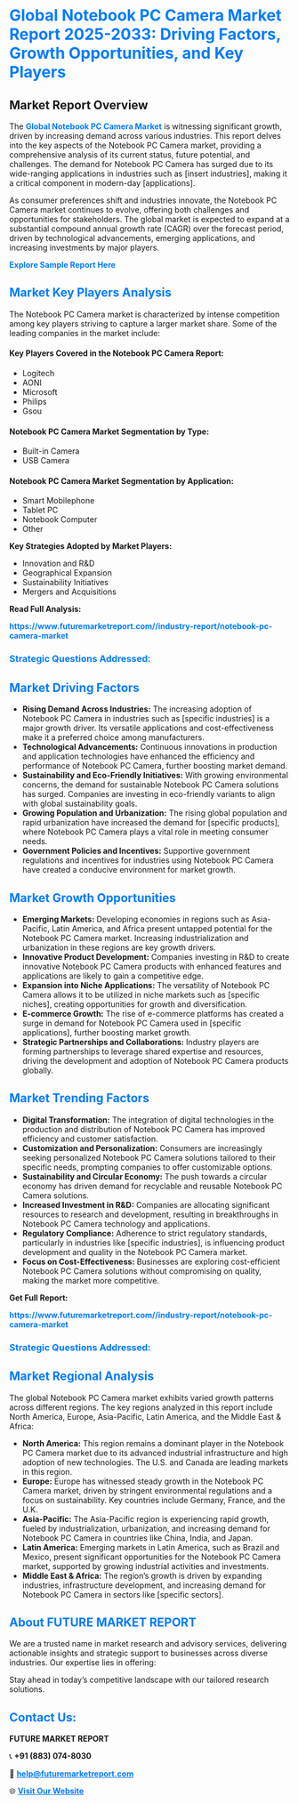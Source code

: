 <h1 style="color: #007BFF;">Global Notebook PC Camera Market Report 2025-2033: Driving Factors, Growth Opportunities, and Key Players</h1>

<section id="overview">
<h2>Market Report Overview</h2>
<p>The <a href="https://www.futuremarketreport.com//industry-report/notebook-pc-camera-market" style="color: #007BFF; text-decoration: none;"><strong>Global Notebook PC Camera Market</strong></a> is witnessing significant growth, driven by increasing demand across various industries. This report delves into the key aspects of the Notebook PC Camera market, providing a comprehensive analysis of its current status, future potential, and challenges. The demand for Notebook PC Camera has surged due to its wide-ranging applications in industries such as [insert industries], making it a critical component in modern-day [applications].</p>
<p>As consumer preferences shift and industries innovate, the Notebook PC Camera market continues to evolve, offering both challenges and opportunities for stakeholders. The global market is expected to expand at a substantial compound annual growth rate (CAGR) over the forecast period, driven by technological advancements, emerging applications, and increasing investments by major players.</p>
</section>

<section id="overview">
<p><a href="https://www.futuremarketreport.com//request-sample/reportId=82295" style="color: #007BFF; text-decoration: none;"><strong>Explore Sample Report Here</strong></a></p>
</section>

<section id="key-players">
<h2 style="color: #007BFF;">Market Key Players Analysis</h2>
<p>The Notebook PC Camera market is characterized by intense competition among key players striving to capture a larger market share. Some of the leading companies in the market include:</p>
<h4>Key Players Covered in the Notebook PC Camera Report:</h4>
<ul><li>Logitech</li><li>AONI</li><li>Microsoft</li><li>Philips</li><li>Gsou</li></ul>
<h4>Notebook PC Camera Market Segmentation by Type:</h4>
<ul><li>Built-in Camera</li><li>USB Camera</li></ul>

<h4>Notebook PC Camera Market Segmentation by Application:</h4>
<ul><li>Smart Mobilephone</li><li>Tablet PC</li><li>Notebook Computer</li><li>Other</li></ul>
<p><strong>Key Strategies Adopted by Market Players:</strong></p>
<ul>
<li>Innovation and R&D</li>
<li>Geographical Expansion</li>
<li>Sustainability Initiatives</li>
<li>Mergers and Acquisitions</li>
</ul>
</section>

<section>
<p><strong>Read Full Analysis: </strong></p><a href="https://www.futuremarketreport.com//industry-report/notebook-pc-camera-market" style="color: #007BFF; text-decoration: none;"><strong>https://www.futuremarketreport.com//industry-report/notebook-pc-camera-market</strong></a>
<h3 style="color: #007BFF;">Strategic Questions Addressed:</h3>
</section>

<section id="driving-factors">
<h2 style="color: #007BFF;">Market Driving Factors</h2>
<ul>
<li><strong>Rising Demand Across Industries:</strong> The increasing adoption of Notebook PC Camera in industries such as [specific industries] is a major growth driver. Its versatile applications and cost-effectiveness make it a preferred choice among manufacturers.</li>
<li><strong>Technological Advancements:</strong> Continuous innovations in production and application technologies have enhanced the efficiency and performance of Notebook PC Camera, further boosting market demand.</li>
<li><strong>Sustainability and Eco-Friendly Initiatives:</strong> With growing environmental concerns, the demand for sustainable Notebook PC Camera solutions has surged. Companies are investing in eco-friendly variants to align with global sustainability goals.</li>
<li><strong>Growing Population and Urbanization:</strong> The rising global population and rapid urbanization have increased the demand for [specific products], where Notebook PC Camera plays a vital role in meeting consumer needs.</li>
<li><strong>Government Policies and Incentives:</strong> Supportive government regulations and incentives for industries using Notebook PC Camera have created a conducive environment for market growth.</li>
</ul>
</section>

<section id="growth-opportunities">
<h2 style="color: #007BFF;">Market Growth Opportunities</h2>
<ul>
<li><strong>Emerging Markets:</strong> Developing economies in regions such as Asia-Pacific, Latin America, and Africa present untapped potential for the Notebook PC Camera market. Increasing industrialization and urbanization in these regions are key growth drivers.</li>
<li><strong>Innovative Product Development:</strong> Companies investing in R&D to create innovative Notebook PC Camera products with enhanced features and applications are likely to gain a competitive edge.</li>
<li><strong>Expansion into Niche Applications:</strong> The versatility of Notebook PC Camera allows it to be utilized in niche markets such as [specific niches], creating opportunities for growth and diversification.</li>
<li><strong>E-commerce Growth:</strong> The rise of e-commerce platforms has created a surge in demand for Notebook PC Camera used in [specific applications], further boosting market growth.</li>
<li><strong>Strategic Partnerships and Collaborations:</strong> Industry players are forming partnerships to leverage shared expertise and resources, driving the development and adoption of Notebook PC Camera products globally.</li>
</ul>
</section>

<section id="trending-factors">
<h2 style="color: #007BFF;">Market Trending Factors</h2>
<ul>
<li><strong>Digital Transformation:</strong> The integration of digital technologies in the production and distribution of Notebook PC Camera has improved efficiency and customer satisfaction.</li>
<li><strong>Customization and Personalization:</strong> Consumers are increasingly seeking personalized Notebook PC Camera solutions tailored to their specific needs, prompting companies to offer customizable options.</li>
<li><strong>Sustainability and Circular Economy:</strong> The push towards a circular economy has driven demand for recyclable and reusable Notebook PC Camera solutions.</li>
<li><strong>Increased Investment in R&D:</strong> Companies are allocating significant resources to research and development, resulting in breakthroughs in Notebook PC Camera technology and applications.</li>
<li><strong>Regulatory Compliance:</strong> Adherence to strict regulatory standards, particularly in industries like [specific industries], is influencing product development and quality in the Notebook PC Camera market.</li>
<li><strong>Focus on Cost-Effectiveness:</strong> Businesses are exploring cost-efficient Notebook PC Camera solutions without compromising on quality, making the market more competitive.</li>
</ul>
</section>

<section>
<p><strong>Get Full Report: </strong></p><a href="https://www.futuremarketreport.com//industry-report/notebook-pc-camera-market" style="color: #007BFF; text-decoration: none;"><strong>https://www.futuremarketreport.com//industry-report/notebook-pc-camera-market</strong></a>
<h3 style="color: #007BFF;">Strategic Questions Addressed:</h3>
</section>


<section id="regional-analysis">
<h2 style="color: #007BFF;">Market Regional Analysis</h2>
<p>The global Notebook PC Camera market exhibits varied growth patterns across different regions. The key regions analyzed in this report include North America, Europe, Asia-Pacific, Latin America, and the Middle East & Africa:</p>
<ul>
<li><strong>North America:</strong> This region remains a dominant player in the Notebook PC Camera market due to its advanced industrial infrastructure and high adoption of new technologies. The U.S. and Canada are leading markets in this region.</li>
<li><strong>Europe:</strong> Europe has witnessed steady growth in the Notebook PC Camera market, driven by stringent environmental regulations and a focus on sustainability. Key countries include Germany, France, and the U.K.</li>
<li><strong>Asia-Pacific:</strong> The Asia-Pacific region is experiencing rapid growth, fueled by industrialization, urbanization, and increasing demand for Notebook PC Camera in countries like China, India, and Japan.</li>
<li><strong>Latin America:</strong> Emerging markets in Latin America, such as Brazil and Mexico, present significant opportunities for the Notebook PC Camera market, supported by growing industrial activities and investments.</li>
<li><strong>Middle East & Africa:</strong> The region’s growth is driven by expanding industries, infrastructure development, and increasing demand for Notebook PC Camera in sectors like [specific sectors].</li>
</ul>
</section>

<footer>
<h2 style="color: #007BFF;">About FUTURE MARKET REPORT</h2>
<p>We are a trusted name in market research and advisory services, delivering actionable insights and strategic support to businesses across diverse industries. Our expertise lies in offering:</p>

<p>Stay ahead in today’s competitive landscape with our tailored research solutions.</p>

<h2 style="color: #007BFF;">Contact Us:</h2>
<p><strong>FUTURE MARKET REPORT</strong></p>
<p>📞 <strong>+91 (883) 074-8030</strong></p>
<p>📧 <strong><a href="mailto:help@futuremarketreport.com" style="color: #007BFF;">help@futuremarketreport.com</a></strong></p>
<p>🌐 <strong><a href="https://www.futuremarketreport.com/" style="color: #007BFF;">Visit Our Website</a></strong></p>
</footer>